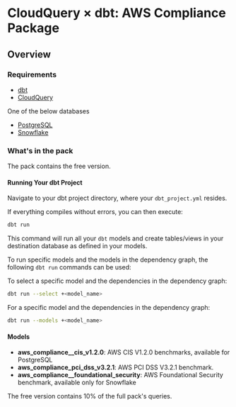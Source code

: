 # CloudQuery &times; dbt: AWS Compliance Package

## Overview

### Requirements

- [dbt](https://docs.getdbt.com/docs/installation)
- [CloudQuery](https://www.cloudquery.io/docs/quickstart)

One of the below databases

- [PostgreSQL](https://hub.cloudquery.io/plugins/destination/cloudquery/postgresql/v6.1.3/docs)
- [Snowflake](https://hub.cloudquery.io/plugins/destination/cloudquery/snowflake/v3.3.3/docs)

### What's in the pack

The pack contains the free version.

#### Running Your dbt Project

Navigate to your dbt project directory, where your `dbt_project.yml` resides.

If everything compiles without errors, you can then execute:

```bash
dbt run
```

This command will run all your `dbt` models and create tables/views in your destination database as defined in your models.

To run specific models and the models in the dependency graph, the following `dbt run` commands can be used:

To select a specific model and the dependencies in the dependency graph:

```bash
dbt run --select +<model_name>
```

For a specific model and the dependencies in the dependency graph:

```bash
dbt run --models +<model_name>
```

#### Models

- **aws_compliance\_\_cis_v1.2.0**: AWS CIS V1.2.0 benchmarks, available for PostgreSQL
- **aws_compliance_pci_dss_v3.2.1**: AWS PCI DSS V3.2.1 benchmark.
- **aws_compliance\_\_foundational_security**: AWS Foundational Security benchmark, available only for Snowflake

The free version contains 10% of the full pack's queries.
